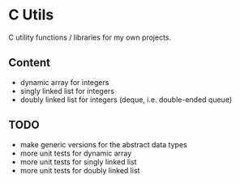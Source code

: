 C Utils
=======

C utility functions / libraries for my own projects.

Content
-------

* dynamic array for integers
* singly linked list for integers
* doubly linked list for integers (deque, i.e. double-ended queue)

TODO
----

* make generic versions for the abstract data types
* more unit tests for dynamic array
* more unit tests for singly linked list
* more unit tests for doubly linked list
